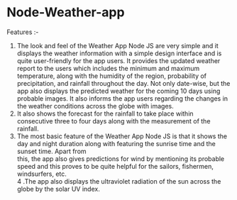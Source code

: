 # Node-Weather-app
Features :-<br>
1. The look and feel of the Weather App Node JS are very simple and it displays the weather information with a simple design interface and is quite user-friendly for the app users. It provides the updated weather report to the users which includes the minimum and maximum temperature, along with the humidity of the region, probability of precipitation, and rainfall throughout the day. Not only date-wise, but the app also displays the predicted weather for the coming 10 days using probable images. It also informs the app users regarding the changes in the weather conditions across the globe with images.<br>
2. It also shows the forecast for the rainfall to take place within consecutive three to four days along with the measurement of the rainfall.<br>
3. The most basic feature of the Weather App Node JS is that it shows the day and night duration along with featuring the sunrise time and the sunset time. Apart from   
this, the app also gives predictions for wind by mentioning its probable speed and this proves to be quite helpful for the sailors, fishermen, windsurfers, etc. <br>
4 .The app also displays the ultraviolet radiation of the sun across the globe by the solar UV index.
